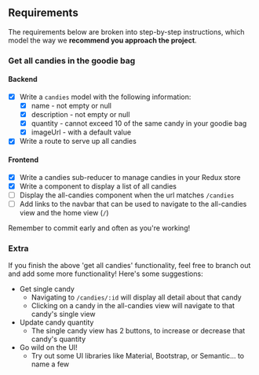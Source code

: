 ## Requirements

The requirements below are broken into step-by-step instructions, which model the way we **recommend you approach the project**.

### Get all candies in the goodie bag

#### Backend

- [x] Write a `candies` model with the following information:
  - [x] name - not empty or null
  - [x] description - not empty or null
  - [x] quantity - cannot exceed 10 of the same candy in your goodie bag
  - [x] imageUrl - with a default value
- [x] Write a route to serve up all candies

#### Frontend
- [x] Write a candies sub-reducer to manage candies in your Redux store
- [x] Write a component to display a list of all candies
- [ ] Display the all-candies component when the url matches `/candies`
- [ ] Add links to the navbar that can be used to navigate to the all-candies view and the home view (`/`)

Remember to commit early and often as you're working!

### Extra

If you finish the above 'get all candies' functionality, feel free to branch out and add some more functionality! Here's some suggestions:

- Get single candy
  - Navigating to `/candies/:id` will display all detail about that candy
  - Clicking on a candy in the all-candies view will navigate to that candy's single view
- Update candy quantity
  - The single candy view has 2 buttons, to increase or decrease that candy's quantity
- Go wild on the UI!
  - Try out some UI libraries like Material, Bootstrap, or Semantic... to name a few
